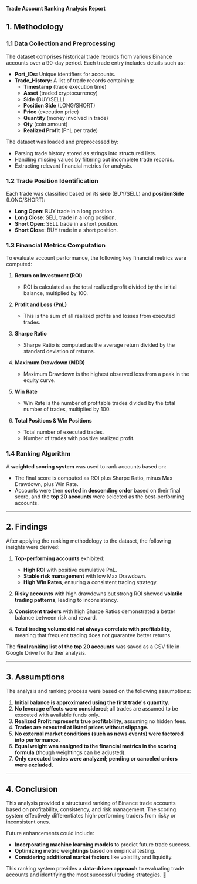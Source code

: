 **Trade Account Ranking Analysis Report**

## **1. Methodology**

### **1.1 Data Collection and Preprocessing**
The dataset comprises historical trade records from various Binance accounts over a 90-day period. Each trade entry includes details such as:
- **Port_IDs:** Unique identifiers for accounts.
- **Trade_History:** A list of trade records containing:
  - **Timestamp** (trade execution time)
  - **Asset** (traded cryptocurrency)
  - **Side** (BUY/SELL)
  - **Position Side** (LONG/SHORT)
  - **Price** (execution price)
  - **Quantity** (money involved in trade)
  - **Qty** (coin amount)
  - **Realized Profit** (PnL per trade)

The dataset was loaded and preprocessed by:
- Parsing trade history stored as strings into structured lists.
- Handling missing values by filtering out incomplete trade records.
- Extracting relevant financial metrics for analysis.

### **1.2 Trade Position Identification**
Each trade was classified based on its **side** (BUY/SELL) and **positionSide** (LONG/SHORT):
- **Long Open**: BUY trade in a long position.
- **Long Close**: SELL trade in a long position.
- **Short Open**: SELL trade in a short position.
- **Short Close**: BUY trade in a short position.

### **1.3 Financial Metrics Computation**
To evaluate account performance, the following key financial metrics were computed:

1. **Return on Investment (ROI)**
   - ROI is calculated as the total realized profit divided by the initial balance, multiplied by 100.
   
2. **Profit and Loss (PnL)**
   - This is the sum of all realized profits and losses from executed trades.

3. **Sharpe Ratio**
   - Sharpe Ratio is computed as the average return divided by the standard deviation of returns.
   
4. **Maximum Drawdown (MDD)**
   - Maximum Drawdown is the highest observed loss from a peak in the equity curve.

5. **Win Rate**
   - Win Rate is the number of profitable trades divided by the total number of trades, multiplied by 100.

6. **Total Positions & Win Positions**
   - Total number of executed trades.
   - Number of trades with positive realized profit.

### **1.4 Ranking Algorithm**
A **weighted scoring system** was used to rank accounts based on:
- The final score is computed as ROI plus Sharpe Ratio, minus Max Drawdown, plus Win Rate.
- Accounts were then **sorted in descending order** based on their final score, and the **top 20 accounts** were selected as the best-performing accounts.

---

## **2. Findings**
After applying the ranking methodology to the dataset, the following insights were derived:

1. **Top-performing accounts** exhibited:
   - **High ROI** with positive cumulative PnL.
   - **Stable risk management** with low Max Drawdown.
   - **High Win Rates**, ensuring a consistent trading strategy.

2. **Risky accounts** with high drawdowns but strong ROI showed **volatile trading patterns**, leading to inconsistency.

3. **Consistent traders** with high Sharpe Ratios demonstrated a better balance between risk and reward.

4. **Total trading volume did not always correlate with profitability**, meaning that frequent trading does not guarantee better returns.

The **final ranking list of the top 20 accounts** was saved as a CSV file in Google Drive for further analysis.

---

## **3. Assumptions**
The analysis and ranking process were based on the following assumptions:

1. **Initial balance is approximated using the first trade's quantity.**
2. **No leverage effects were considered**; all trades are assumed to be executed with available funds only.
3. **Realized Profit represents true profitability**, assuming no hidden fees.
4. **Trades are executed at listed prices without slippage.**
5. **No external market conditions (such as news events) were factored into performance.**
6. **Equal weight was assigned to the financial metrics in the scoring formula** (though weightings can be adjusted).
7. **Only executed trades were analyzed; pending or canceled orders were excluded.**

---

## **4. Conclusion**
This analysis provided a structured ranking of Binance trade accounts based on profitability, consistency, and risk management. The scoring system effectively differentiates high-performing traders from risky or inconsistent ones.

Future enhancements could include:
- **Incorporating machine learning models** to predict future trade success.
- **Optimizing metric weightings** based on empirical testing.
- **Considering additional market factors** like volatility and liquidity.

This ranking system provides a **data-driven approach** to evaluating trade accounts and identifying the most successful trading strategies. 🚀

